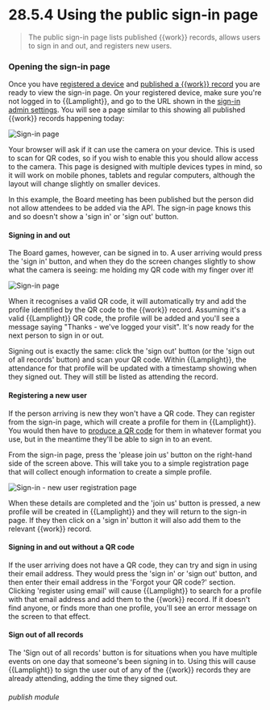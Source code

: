 # 28.5.4 Using the public sign-in page

> The public sign-in page lists published {{work}} records, allows users to sign in and out, and registers new users.

### Opening the sign-in page

Once you have [registered a device](/en/help/index/p/28.5.1) and [published a {{work}} record](/en/help/index/p/21.1.2) you are ready to view the sign-in page.  On your registered device, make sure you're not logged in to {{Lamplight}}, and go to the URL shown in the [sign-in admin settings](/en/help/index/p/28.5.1).  You will see a page similar to this showing all published {{work}} records happening today:


![Sign-in page](28.5.4a.png)

Your browser will ask if it can use the camera on your device.  This is used to scan for QR codes, so if you wish to enable this you should allow access to the camera.  This page is designed with multiple devices types in mind, so it will work on mobile phones, tablets and regular computers, although the layout will change slightly on smaller devices.

In this example, the Board meeting has been published but the person did not allow attendees to be added via the API.  The sign-in page knows this and so doesn't show a 'sign in' or 'sign out' button.

#### Signing in and out

The Board games, however, can be signed in to.  A user arriving would press the 'sign in' button, and when they do the screen changes slightly to show what the camera is seeing: me holding my QR code with my finger over it!

![Sign-in page](28.5.4b.png)

When it recognises a valid QR code, it will automatically try and add the profile identified by the QR code to the {{work}} record.  Assuming it's a valid {{Lamplight}} QR code, the profile will be added and you'll see a message saying "Thanks - we've logged your visit".  It's now ready for the next person to sign in or out.

Signing out is exactly the same: click the 'sign out' button (or the 'sign out of all records' button) and scan your QR code.  Within {{Lamplight}}, the attendance for that profile will be updated with a timestamp showing when they signed out.  They will still be listed as attending the record.

#### Registering a new user

If the person arriving is new they won't have a QR code.  They can register from the sign-in page, which will create a profile for them in {{Lamplight}}.  You would then have to [produce a QR code](/help/index/p/28.5.3) for them in whatever format you use, but in the meantime they'll be able to sign in to an event.

From the sign-in page, press the 'please join us' button on the right-hand side of the screen above.  This will take you to a simple registration page that will collect enough information to create a simple profile.

![Sign-in - new user registration page](28.5.4c.png)

When these details are completed and the 'join us' button is pressed, a new profile will be created in {{Lamplight}} and they will return to the sign-in page.  If they then click on a 'sign in' button it will also add them to the relevant {{work}} record.

#### Signing in and out without a QR code

If the user arriving does not have a QR code, they can try and sign in using their email address.  They would press the 'sign in' or 'sign out' button, and then enter their email address in the 'Forgot your QR code?' section.  Clicking 'register using email' will cause {{Lamplight}} to search for a profile with that email address and add them to the {{work}} record.  If it doesn't find anyone, or finds more than one profile, you'll see an error message on the screen to that effect.

#### Sign out of all records

The 'Sign out of all records' button is for situations when you have multiple events on one day that someone's been signing in to.  Using this will cause {{Lamplight}} to sign the user out of any of the {{work}} records they are already attending, adding the time they signed out.


###### publish module


